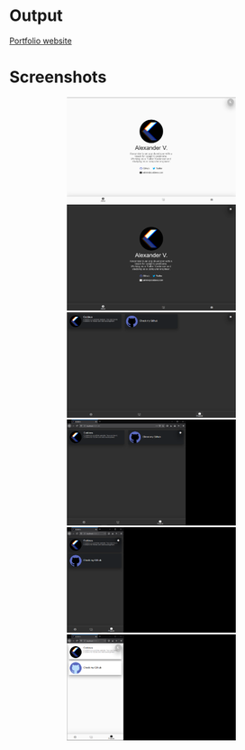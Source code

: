 # Output
<a href="https://www.coddevs.com">Portfolio website</a>

# Screenshots
<div align="center">
  <img width="300" title="Screenshots 1" src="https://github.com/Coddevs/Portfolio-with-Flutter-Web/blob/master/screenshots/s-1.png">
  <img width="300" title="Screenshots 2" src="https://github.com/Coddevs/Portfolio-with-Flutter-Web/blob/master/screenshots/s-2.png">
  <img width="300" title="Screenshots 3" src="https://github.com/Coddevs/Portfolio-with-Flutter-Web/blob/master/screenshots/s-3.png">
  <img width="300" title="Screenshots 4" src="https://github.com/Coddevs/Portfolio-with-Flutter-Web/blob/master/screenshots/s-4.png">
  <img width="300" title="Screenshots 5" src="https://github.com/Coddevs/Portfolio-with-Flutter-Web/blob/master/screenshots/s-5.png">
  <img width="300" title="Screenshots 6" src="https://github.com/Coddevs/Portfolio-with-Flutter-Web/blob/master/screenshots/s-6.png">
</div>
